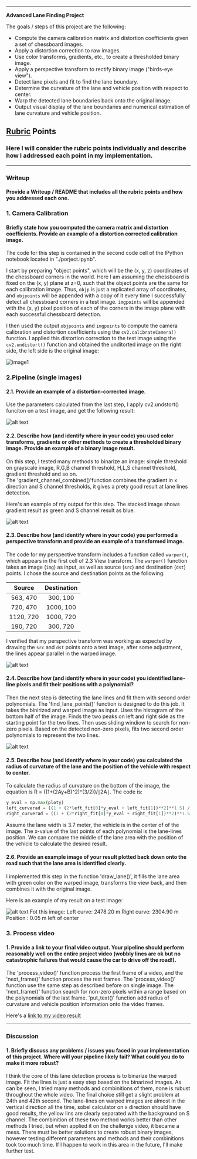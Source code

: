 
---

**Advanced Lane Finding Project**

The goals / steps of this project are the following:

* Compute the camera calibration matrix and distortion coefficients given a set of chessboard images.
* Apply a distortion correction to raw images.
* Use color transforms, gradients, etc., to create a thresholded binary image.
* Apply a perspective transform to rectify binary image ("birds-eye view").
* Detect lane pixels and fit to find the lane boundary.
* Determine the curvature of the lane and vehicle position with respect to center.
* Warp the detected lane boundaries back onto the original image.
* Output visual display of the lane boundaries and numerical estimation of lane curvature and vehicle position.

[//]: # (Image References)

[image1]: ./output_images/undistorted.png "Undistorted"
[image2]: ./output_images/undistorted2.png "Undistorted2"
[image3]: ./output_images/combined_binary.png "Binary Example"
[image4]: ./output_images/warped.png "Warp Example"
[image5]: ./output_images/window.png "Fit Visual"
[image6]: ./output_images/project_back.png "Output"
[video1]: ./project_video.mp4 "Video"

## [Rubric](https://review.udacity.com/#!/rubrics/571/view) Points

### Here I will consider the rubric points individually and describe how I addressed each point in my implementation.  

---

### Writeup

#### Provide a Writeup / README that includes all the rubric points and how you addressed each one.

### 1. Camera Calibration

#### Briefly state how you computed the camera matrix and distortion coefficients. Provide an example of a distortion corrected calibration image.

The code for this step is contained in the second code cell of the IPython notebook located in "./porject.ipynb".

I start by preparing "object points", which will be the (x, y, z) coordinates of the chessboard corners in the world. Here I am assuming the chessboard is fixed on the (x, y) plane at z=0, such that the object points are the same for each calibration image.  Thus, `objp` is just a replicated array of coordinates, and `objpoints` will be appended with a copy of it every time I successfully detect all chessboard corners in a test image.  `imgpoints` will be appended with the (x, y) pixel position of each of the corners in the image plane with each successful chessboard detection.  

I then used the output `objpoints` and `imgpoints` to compute the camera calibration and distortion coefficients using the `cv2.calibrateCamera()` function.  I applied this distortion correction to the test image using the `cv2.undistort()` function and obtained the unditorted image on the right side, the left side is the original image: 

![image1]

### 2.Pipeline (single images)

#### 2.1. Provide an example of a distortion-corrected image.

Use the parameters calculated from the last step, I apply cv2.undstort() funciton on a test image, and get the following result:

![alt text][image2]

#### 2.2. Describe how (and identify where in your code) you used color transforms, gradients or other methods to create a thresholded binary image.  Provide an example of a binary image result.

On this step, I tested many methods to binarize an image: simple threshold on grayscale image, R,G,B channel threshold, H,L,S channel threshold, gradient threshold and so on.  
The 'gradient_channel_combined()'function combines the gradient in x direction and S channel thresholds, it gives a prety good result at lane lines detection.

Here's an example of my output for this step. The stacked image shows gradient result as green and S channel result as blue.

![alt text][image3]

#### 2.3. Describe how (and identify where in your code) you performed a perspective transform and provide an example of a transformed image.

The code for my perspective transform includes a function called `warper()`, which appears in the first cell of 2.3 View transform. 
The `warper()` function takes an image (`img`) as input, as well as source (`src`) and destination (`dst`) points.  I chose the source and destination points as the following:


| Source        | Destination   | 
|:-------------:|:-------------:| 
| 563, 470      | 300, 100      | 
| 720, 470      | 1000, 100     |
| 1120, 720     | 1000, 720     |
| 190, 720      | 300, 720      |

I verified that my perspective transform was working as expected by drawing the `src` and `dst` points onto a test image, after some adjustment, the lines appear parallel in the warped image.

![alt text][image4]

#### 2.4. Describe how (and identify where in your code) you identified lane-line pixels and fit their positions with a polynomial?

Then the next step is detecting the lane lines and fit them with second order polynomials. The 'find_lane_points()' function is designed to do this job. It takes the binirized and warped image as input. Uses the histogram of the bottom half of the image. Finds the two peaks on left and right side as the starting point for the two lines. Then uses sliding windiow to search for non-zero pixels. Based on the detected non-zero pixels, fits two second order polynomials to represent the two lines.

![alt text][image5]

#### 2.5. Describe how (and identify where in your code) you calculated the radius of curvature of the lane and the position of the vehicle with respect to center.

To calculate the radius of curvature on the bottom of the image, the equation is R = ((1+(2Ay+B)^2)^(3/2))/∣2A∣. The code is:
``` python
y_eval = np.max(ploty)
left_curverad = ((1 + (2*left_fit[0]*y_eval + left_fit[1])**2)**1.5) / np.absolute(2*left_fit[0])
right_curverad = ((1 + (2*right_fit[0]*y_eval + right_fit[1])**2)**1.5) / np.absolute(2*right_fit[0])
```

Assume the lane width is 3.7 meter, the vehicle is in the center of of the image. The x-value of the last points of each polynomial is the lane-lines position. We can compare the middle of the lane area with the position of the vehicle to calculate the desired result.

#### 2.6. Provide an example image of your result plotted back down onto the road such that the lane area is identified clearly.

I implemented this step in the function 'draw_lane()', it fills the lane area with green color on the warped image, transforms the view back, and then combines it with the original image. 

Here is an example of my result on a test image:

![alt text][image6]
Fot this image:
Left curve: 2478.20 m Right curve: 2304.90 m
Position : 0.05 m left of center


### 3. Process video

#### 1. Provide a link to your final video output.  Your pipeline should perform reasonably well on the entire project video (wobbly lines are ok but no catastrophic failures that would cause the car to drive off the road!).

The 'process_video()' function process the first frame of a video, and the 'next_frame()' function process the rest frames. The 'process_video()' function use the same step as described before on single image. The 'next_frame()' function search for non-zero pixels within a range based on the polynomials of the last frame. 'put_text()' function add radius of curvature and vehicle position information onto the video frames.

Here's a [link to my video result](./project_video_output.mp4)

---

### Discussion

#### 1. Briefly discuss any problems / issues you faced in your implementation of this project.  Where will your pipeline likely fail?  What could you do to make it more robust?

I think the core of this lane detection process is to binarize the warped image. Fit the lines is just a easy step based on the binarized images. As can be seen, I tried many methods and combinitions of them, none is rubust throughout the whole video. The final choice still get a slight problem at 24th and 42th second. The lane-lines on warped images are almost in the vertical direction all the time, sobel calculator on x direction should have good results, the yellow lins are clearly separated with the background on S channel. The combinition of these two method works better than other methods I tried, but when applied it on the challenge video, it became a mess. There must be better solutions to create robust binary images, however testing different parameters and methods and their combinitions took too much time. If I happen to work in this area in the future, I'll make further test.

